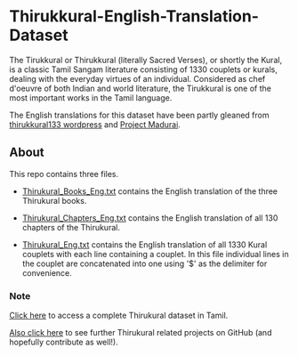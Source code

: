 # Thirukkural-English-Translation-Dataset
The Tirukkural or Thirukkural (literally Sacred Verses), or shortly the Kural, is a classic Tamil Sangam literature consisting of 1330 couplets or kurals, dealing with the everyday virtues of an individual. Considered as chef d'oeuvre of both Indian and world literature, the Tirukkural is one of the most important works in the Tamil language.

The English translations for this dataset have been partly gleaned from [thirukkural133 wordpress](https://thirukkural133.wordpress.com/contents/) and [Project Madurai](https://www.projectmadurai.org/pm_etexts/pdf/pm0153.pdf).

## About
This repo contains three files.

* [Thirukural_Books_Eng.txt](https://github.com/jjasim/Thirukkural-English-Translation-Dataset/blob/main/thirukuraleng.txt) contains the English translation of the three Thirukural books.

* [Thirukural_Chapters_Eng.txt](https://github.com/jjasim/Thirukkural-English-Translation-Dataset/blob/main/thirukuraleng.txt) contains the English translation of all 130 chapters of the Thirukural.

* [Thirukural_Eng.txt](https://github.com/jjasim/Thirukkural-English-Translation-Dataset/blob/main/thirukuraleng.txt) contains the English translation of all 1330 Kural couplets with each line containing a couplet. In this file individual lines in the couplet are concatenated into one using '$' as the delimiter for convenience.

### Note 
[Click here](https://github.com/SudarAbisheck/thirukkural-dataset) to access a complete Thirukural dataset in Tamil.

[Also click here](https://github.com/tk120404/thirukkural) to see further Thirukural related projects on GitHub (and hopefully contribute as well!). 
